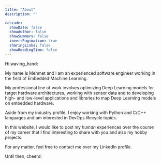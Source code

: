 ```yaml
---
title: "About"
description: ""

cascade:
  showDate: false
  showAuthor: false
  showSummary: false
  invertPagination: true
  sharingLinks: false
  showReadingTime: false
---
```


Hi:waving_hand:

My name is Mehmet and I am an experienced software engineer working in the field of Embedded Machine Learning. 

My professional line of work involves optimizing Deep Learning models for target hardware architectures, working with sensor data and to developing high- and low-level applications and libraries to map Deep Learning models on embedded hardware.

Aside from my industry profile, I enjoy working with Python and C/C++ languages and am interested in DevOps lifecycle topics. 

In this website, I would like to post my *human* experiences over the course of my career that I find interesting to share with you and also my hobby projects.

For any matter, feel free to contact me over my LinkedIn profile.

Until then, cheers!